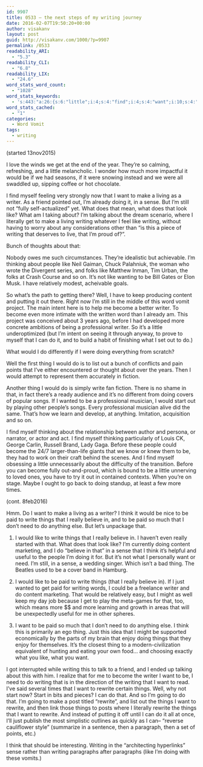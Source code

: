 ```yaml
---
id: 9907
title: 0533 – the next steps of my writing journey
date: 2016-02-07T19:50:20+00:00
author: visakanv
layout: post
guid: http://visakanv.com/1000/?p=9907
permalink: /0533
readability_ARI:
  - "5.3"
readability_CLI:
  - "6.8"
readability_LIX:
  - "24.6"
word_stats_word_count:
  - "1028"
word_stats_keywords:
  - 's:443:"a:26:{s:6:"little";i:4;s:4:"find";i:4;s:4:"want";i:10;s:4:"make";i:4;s:6:"living";i:3;s:6:"writer";i:6;s:5:"sense";i:4;s:4:"like";i:10;s:7:"writing";i:9;s:8:"thinking";i:3;s:6:"people";i:3;s:4:"well";i:4;s:7:"content";i:3;s:6:"become";i:5;s:12:"professional";i:3;s:5:"thing";i:5;s:5:"write";i:4;s:5:"start";i:3;s:5:"think";i:4;s:4:"paid";i:5;s:6:"things";i:8;s:6:"really";i:4;s:7:"believe";i:4;s:4:"need";i:4;s:4:"just";i:3;s:7:"rewrite";i:5;}";'
word_stats_cached:
  - "1"
categories:
  - Word Vomit
tags:
  - writing
---
```

(started 13nov2015)

I love the winds we get at the end of the year. They&#8217;re so calming, refreshing, and a little melancholic. I wonder how much more impactful it would be if we had seasons, if it were snowing instead and we were all swaddled up, sipping coffee or hot chocolate.

I find myself feeling very strongly now that I want to make a living as a writer. As a friend pointed out, I&#8217;m already doing it, in a sense. But I&#8217;m still not &#8220;fully self-actualized&#8221; yet. What does that mean, what does that look like? What am I taking about? I&#8217;m talking about the dream scenario, where I literally get to make a living writing whatever I feel like writing, without having to worry about any considerations other than &#8220;is this a piece of writing that deserves to live, that I&#8217;m proud of?&#8221;.

Bunch of thoughts about that:

Nobody owes me such circumstances. They&#8217;re idealistic but achievable. I&#8217;m thinking about people like Neil Gaiman, Chuck Palahniuk, the woman who wrote the Divergent series, and folks like Matthew Inman, Tim Urban, the folks at Crash Course and so on. It&#8217;s not like wanting to be Bill Gates or Elon Musk. I have relatively modest, acheivable goals.

So what&#8217;s the path to getting there? Well, I have to keep producing content and putting it out there. Right now I&#8217;m still in the middle of this word vomit project. The main intent here is to help me become a better writer. To become even more intimate with the written word than I already am. This project was conceived about 3 years ago, before I had developed more concrete ambitions of being a professional writer. So it&#8217;s a little underoptimized (but I&#8217;m intent on seeing it through anyway, to prove to myself that I can do it, and to build a habit of finishing what I set out to do.)

What would I do differently if I were doing everything from scratch?

Well the first thing I would do is to list out a bunch of conflicts and pain points that I&#8217;ve either encountered or thought about over the years. Then I would attempt to represent them accurately in fiction.

Another thing I would do is simply write fan fiction. There is no shame in that, in fact there&#8217;s a ready audience and it&#8217;s no different from doing covers of popular songs. If I wanted to be a professional musician, I would start out by playing other people&#8217;s songs. Every professional musician alive did the same. That&#8217;s how we learn and develop, at anything. Imitation, acquisition and so on.

I find myself thinking about the relationship between author and persona, or narrator, or actor and act. I find myself thinking particularly of Louis CK, George Carlin, Russell Brand, Lady Gaga. Before these people could become the 24/7 larger-than-life giants that we know or knew them to be, they had to work on their craft behind the scenes. And I find myself obsessing a little unnecessarily about the difficulty of the transition. Before you can become fully out-and-proud, which is bound to be a little unnerving to loved ones, you have to try it out in contained contexts. When you&#8217;re on stage. Maybe I ought to go back to doing standup, at least a few more times.

(cont. 8feb2016)

Hmm. Do I want to make a living as a writer? I think it would be nice to be paid to write things that I really believe in, and to be paid so much that I don&#8217;t need to do anything else. But let&#8217;s unpackage that.

1. I would like to write things that I really believe in. I haven&#8217;t even really started with that. What does that look like? I&#8217;m currently doing content marketing, and I do &#8220;believe in that&#8221; in a sense that I think it&#8217;s helpful and useful to the people I&#8217;m doing it for. But it&#8217;s not what I personally want or need. I&#8217;m still, in a sense, a wedding singer. Which isn&#8217;t a bad thing. The Beatles used to be a cover band in Hamburg.
  
2. I would like to be paid to write things (that I really believe in). If I just wanted to get paid for writing words, I could be a freelance writer and do content marketing. That would be relatively easy, but I might as well keep my day job because I get to play the meta-games for that, too, which means more $$ and more learning and growth in areas that will be unexpectedly useful for me in other spheres.
  
3. I want to be paid so much that I don&#8217;t need to do anything else. I think this is primarily an ego thing. Just this idea that I might be supported economically by the parts of my brain that enjoy doing things that they enjoy for themselves. It&#8217;s the closest thing to a modern-civilization equivalent of hunting and eating your own food&#8230; and choosing exactly what you like, what you want.

I got interrupted while writing this to talk to a friend, and I ended up talking about this with him. I realize that for me to become the writer I want to be, I need to do writing that is in the direction of the writing that I want to read. I&#8217;ve said several times that I want to rewrite certain things. Well, why not start now? Start in bits and pieces? I can do that. And so I&#8217;m going to do that. I&#8217;m going to make a post titled &#8220;rewrite&#8221;, and list out the things I want to rewrite, and then link those things to posts where I literally rewrite the things that I want to rewrite. And instead of putting it off until I can do it all at once, I&#8217;ll just publish the most simplistic outlines as quickly as I can– &#8220;reverse cauliflower style&#8221; (summarize in a sentence, then a paragraph, then a set of points, etc.)

I think that should be interesting. Writing in the &#8220;architecting hyperlinks&#8221; sense rather than writing paragraphs after paragraphs (like I&#8217;m doing with these vomits.)